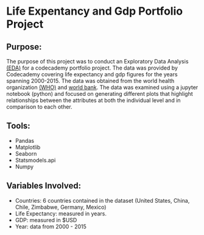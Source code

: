 # **Life Expentancy and Gdp Portfolio Project**

## **Purpose:**
The purpose of this project was to conduct an Exploratory Data Analysis [(EDA)](https://www.itl.nist.gov/div898/handbook/eda/section1/eda11.htm) for a codecademy portfolio project. The data was provided by Codecademy covering life expectancy and gdp figures for the years spanning 2000-2015. The data was obtained from the world health organization [(WHO)](https://www.who.int/) and [world bank](https://www.worldbank.org/ext/en/home). The data was examined using a jupyter notebook (python) and focused on generating different plots that highlight relationships between the attributes at both the individual level and in comparison to each other.

## **Tools:**
- Pandas
- Matplotlib
- Seaborn
- Statsmodels.api
- Numpy

## **Variables Involved:**
- Countries: 6 countries contained in the dataset (United States, China, Chile, Zimbabwe, Germany, Mexico)
- Life Expectancy: measured in years.
- GDP: measured in $USD
- Year: data from 2000 - 2015
